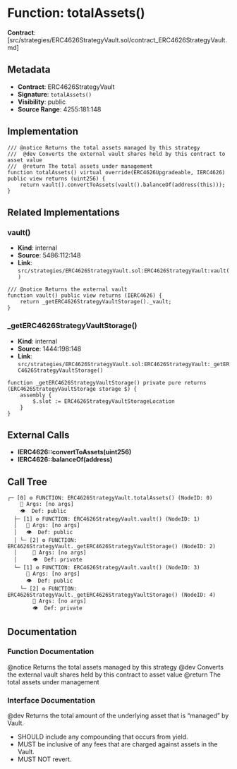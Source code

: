 # Function: totalAssets()

**Contract**: [src/strategies/ERC4626StrategyVault.sol/contract_ERC4626StrategyVault.md]

## Metadata

- **Contract**: ERC4626StrategyVault
- **Signature**: `totalAssets()`
- **Visibility**: public
- **Source Range**: 4255:181:148

## Implementation

```solidity
/// @notice Returns the total assets managed by this strategy
///  @dev Converts the external vault shares held by this contract to asset value
///  @return The total assets under management
function totalAssets() virtual override(ERC4626Upgradeable, IERC4626) public view returns (uint256) {
    return vault().convertToAssets(vault().balanceOf(address(this)));
}
```

## Related Implementations

### vault()

- **Kind**: internal
- **Source**: 5486:112:148
- **Link**: `src/strategies/ERC4626StrategyVault.sol:ERC4626StrategyVault:vault()`

```solidity
/// @notice Returns the external vault
function vault() public view returns (IERC4626) {
    return _getERC4626StrategyVaultStorage()._vault;
}
```

### _getERC4626StrategyVaultStorage()

- **Kind**: internal
- **Source**: 1444:198:148
- **Link**: `src/strategies/ERC4626StrategyVault.sol:ERC4626StrategyVault:_getERC4626StrategyVaultStorage()`

```solidity
function _getERC4626StrategyVaultStorage() private pure returns (ERC4626StrategyVaultStorage storage $) {
    assembly {
        $.slot := ERC4626StrategyVaultStorageLocation
    }
}
```

## External Calls

- **IERC4626::convertToAssets(uint256)**
- **IERC4626::balanceOf(address)**

## Call Tree

```
┌─ [0] ⚙️ FUNCTION: ERC4626StrategyVault.totalAssets() (NodeID: 0)
    💬 Args: [no args]
    👁️  Def: public
  ├─ [1] ⚙️ FUNCTION: ERC4626StrategyVault.vault() (NodeID: 1)
  │   💬 Args: [no args]
  │   👁️  Def: public
  │ └─ [2] ⚙️ FUNCTION: ERC4626StrategyVault._getERC4626StrategyVaultStorage() (NodeID: 2)
  │     💬 Args: [no args]
  │     👁️  Def: private
  └─ [1] ⚙️ FUNCTION: ERC4626StrategyVault.vault() (NodeID: 3)
      💬 Args: [no args]
      👁️  Def: public
    └─ [2] ⚙️ FUNCTION: ERC4626StrategyVault._getERC4626StrategyVaultStorage() (NodeID: 4)
        💬 Args: [no args]
        👁️  Def: private
```

## Documentation

### Function Documentation

@notice Returns the total assets managed by this strategy
 @dev Converts the external vault shares held by this contract to asset value
 @return The total assets under management

### Interface Documentation

 @dev Returns the total amount of the underlying asset that is “managed” by Vault.
 - SHOULD include any compounding that occurs from yield.
 - MUST be inclusive of any fees that are charged against assets in the Vault.
 - MUST NOT revert.
